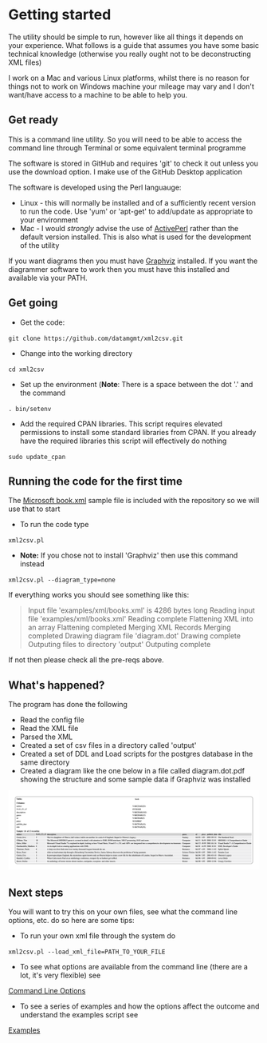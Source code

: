 # Getting started

The utility should be simple to run, however like all things it depends on your experience. What follows is a guide that assumes you have some basic technical knowledge (otherwise you really ought not to be deconstructing XML files)

I work on a Mac and various Linux platforms, whilst there is no reason for things not to work on Windows machine your mileage may vary and I don't want/have access to a machine to be able to help you.

## Get ready

This is a command line utility. So you will need to be able to access the command line through Terminal or some equivalent terminal programme

The software is stored in GitHub and requires 'git' to check it out unless you use the download option. I make use of the GitHub Desktop application

The software is developed using the Perl languauge:

   * Linux - this will normally be installed and of a sufficiently recent version to run the code. Use 'yum' or 'apt-get' to add/update as appropriate to your environment
   * Mac - I would *strongly* advise the use of [ActivePerl](https://www.activestate.com/products/perl/downloads/) rather than the default version installed. This is also what is used for the development of the utility

If you want diagrams then you must have [Graphviz](https://www.graphviz.org/download/) installed. If you want the diagrammer software to work then you must have this installed and available via your PATH.
   
## Get going

   * Get the code:
   
`git clone https://github.com/datamgmt/xml2csv.git `
   
   * Change into the working directory

`cd xml2csv`

   * Set up the environment (**Note**: There is a space between the dot '.' and the command
   
`. bin/setenv`

   * Add the required CPAN libraries. This script requires elevated permissions to install some standard libraries from CPAN. If you already have the required libraries this script will effectively do nothing
      
`sudo update_cpan`
      
## Running the code for the first time

The [Microsoft book.xml](https://docs.microsoft.com/en-us/previous-versions/windows/desktop/ms762271(v%3Dvs.85)) sample file is included with the repository so we will use that to start

   * To run the code type
   
`xml2csv.pl`
 
   * **Note:** If you chose not to install 'Graphviz' then use this command instead
   
`xml2csv.pl --diagram_type=none`
          
If everything works you should see something like this:

> Input file 'examples/xml/books.xml' is 4286 bytes long
> Reading input file 'examples/xml/books.xml'
> Reading complete
> Flattening XML into an array
> Flattening completed
> Merging XML Records
> Merging completed
> Drawing diagram file 'diagram.dot'
> Drawing complete
> Outputing files to directory 'output'
> Outputing complete

If not then please check all the pre-reqs above.

## What's happened?

The program has done the following

 * Read the config file
 * Read the XML file
 * Parsed the XML 
 * Created a set of csv files in a directory called 'output'
 * Created a set of DDL and Load scripts for the postgres database in the same directory
 * Created a diagram like the one below in a file called diagram.dot.pdf showing the structure and some sample data if Graphviz was installed
 
 ![Diagram](../images/book_xml.png)
 
## Next steps
 
 You will want to try this on your own files, see what the command line options, etc. do so here are some tips:
 
  * To run your own xml file through the system do
  
`xml2csv.pl --load_xml_file=PATH_TO_YOUR_FILE` 

* To see what options are available from the command line (there are a lot, it's very flexible) see

[Command Line Options](../documentation/Options.md)

* To see a series of examples and how the options affect the outcome and understand the examples script see

[Examples](../documentation/Examples.md)